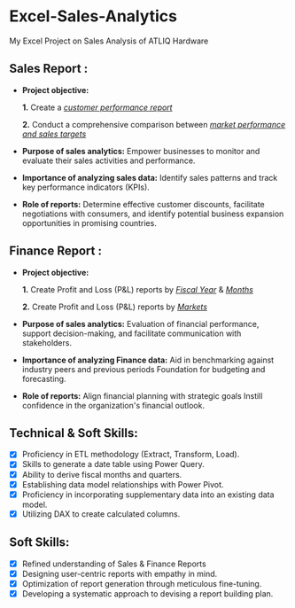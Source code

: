 # Excel-Sales-Analytics
My Excel Project on Sales Analysis of ATLIQ Hardware
## Sales Report :


- **Project objective:** 

    **1.** Create a _[customer performance report](https://github.com/Pravesh-Agarwal/Excel-Sales-Analytics/blob/main/Customer%20Net%20Sales%20Performance%20Report.pdf)_ 

    **2.** Conduct a comprehensive comparison between _[market performance and sales targets](https://github.com/Pravesh-Agarwal/Excel-Sales-Analytics/blob/main/Customer%20Performance%20vs%20Target%20Report.pdf)_

- **Purpose of sales analytics:** Empower businesses to monitor and evaluate their sales activities and performance.

- **Importance of analyzing sales data:** Identify sales patterns and track key performance indicators (KPIs).

- **Role of reports:** Determine effective customer discounts, facilitate negotiations with consumers, and identify potential business expansion opportunities in promising countries.


## Finance Report :

- **Project objective:** 

    **1.** Create Profit and Loss (P&L) reports by _[Fiscal Year](https://github.com/Pravesh-Agarwal/Excel-Sales-Analytics/blob/main/P%20%26%20L%20By%20Fiscal%20Year.pdf)_ & _[Months](https://github.com/Pravesh-Agarwal/Excel-Sales-Analytics/blob/main/P%20%26%20L%20By%20Months.pdf)_ 

   **2.** Create Profit and Loss (P&L) reports by _[Markets](https://github.com/Pravesh-Agarwal/Excel-Sales-Analytics/blob/main/P%20%26%20L%20for%20Markets.pdf)_

- **Purpose of sales analytics:** Evaluation of financial performance, support decision-making, and facilitate communication with stakeholders.

- **Importance of analyzing Finance data:** Aid in benchmarking against industry peers and previous periods Foundation for budgeting and forecasting.

- **Role of reports:** Align financial planning with strategic goals Instill confidence in the organization's financial outlook.


## Technical & Soft Skills:
- [x]	Proficiency in ETL methodology (Extract, Transform, Load).
- [x]	Skills to generate a date table using Power Query.
- [x]	Ability to derive fiscal months and quarters.
- [x]	Establishing data model relationships with Power Pivot.
- [x]	Proficiency in incorporating supplementary data into an existing data model.
- [x]	Utilizing DAX to create calculated columns.

## Soft Skills:
- [x]	Refined understanding of Sales & Finance Reports
- [x]	Designing user-centric reports with empathy in mind.
- [x]	Optimization of report generation through meticulous fine-tuning.
- [x]	Developing a systematic approach to devising a report building plan.
